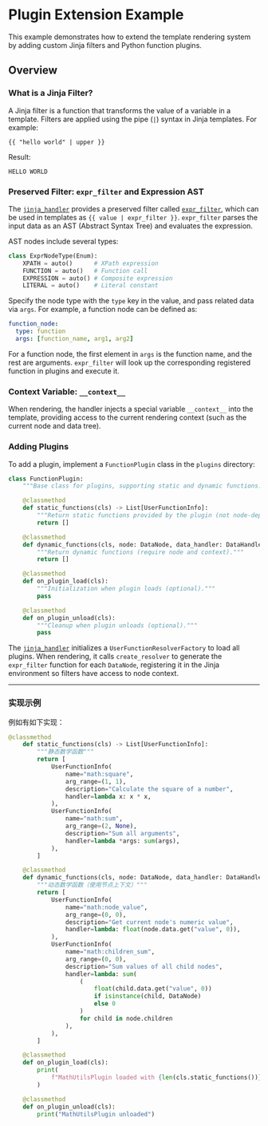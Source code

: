 # Plugin Extension Example

This example demonstrates how to extend the template rendering system by adding custom Jinja filters and Python function plugins.

## Overview

### What is a Jinja Filter?

A Jinja filter is a function that transforms the value of a variable in a template. Filters are applied using the pipe (`|`) syntax in Jinja templates.
For example:
```jinja2
{{ "hello world" | upper }}
```
Result:
```text
HELLO WORLD
```

### Preserved Filter: `expr_filter` and Expression AST

The [`jinja_handler`](modules/jinja/jinja_handler.py:1) provides a preserved filter called [`expr_filter`](modules/jinja/expr_filter.py:1), which can be used in templates as `{{ value | expr_filter }}`.
`expr_filter` parses the input data as an AST (Abstract Syntax Tree) and evaluates the expression.

AST nodes include several types:
```python
class ExprNodeType(Enum):
    XPATH = auto()      # XPath expression
    FUNCTION = auto()   # Function call
    EXPRESSION = auto() # Composite expression
    LITERAL = auto()    # Literal constant
```
Specify the node type with the `type` key in the value, and pass related data via `args`.
For example, a function node can be defined as:
```yaml
function_node:
  type: function
  args: [function_name, arg1, arg2]
```
For a function node, the first element in `args` is the function name, and the rest are arguments.
`expr_filter` will look up the corresponding registered function in plugins and execute it.

### Context Variable: `__context__`

When rendering, the handler injects a special variable `__context__` into the template, providing access to the current rendering context (such as the current node and data tree).

### Adding Plugins

To add a plugin, implement a `FunctionPlugin` class in the `plugins` directory:
```python
class FunctionPlugin:
    """Base class for plugins, supporting static and dynamic functions."""

    @classmethod
    def static_functions(cls) -> List[UserFunctionInfo]:
        """Return static functions provided by the plugin (not node-dependent)."""
        return []

    @classmethod
    def dynamic_functions(cls, node: DataNode, data_handler: DataHandler) -> List[UserFunctionInfo]:
        """Return dynamic functions (require node and context)."""
        return []

    @classmethod
    def on_plugin_load(cls):
        """Initialization when plugin loads (optional)."""
        pass

    @classmethod
    def on_plugin_unload(cls):
        """Cleanup when plugin unloads (optional)."""
        pass
```
The [`jinja_handler`](modules/jinja/jinja_handler.py:1) initializes a `UserFunctionResolverFactory` to load all plugins.
When rendering, it calls `create_resolver` to generate the `expr_filter` function for each `DataNode`, registering it in the Jinja environment so filters have access to node context.

---

### 实现示例
例如有如下实现：
```python
@classmethod
    def static_functions(cls) -> List[UserFunctionInfo]:
        """静态数学函数"""
        return [
            UserFunctionInfo(
                name="math:square",
                arg_range=(1, 1),
                description="Calculate the square of a number",
                handler=lambda x: x * x,
            ),
            UserFunctionInfo(
                name="math:sum",
                arg_range=(2, None),
                description="Sum all arguments",
                handler=lambda *args: sum(args),
            ),
        ]

    @classmethod
    def dynamic_functions(cls, node: DataNode, data_handler: DataHandler) -> List[UserFunctionInfo]:
        """动态数学函数（使用节点上下文）"""
        return [
            UserFunctionInfo(
                name="math:node_value",
                arg_range=(0, 0),
                description="Get current node's numeric value",
                handler=lambda: float(node.data.get("value", 0)),
            ),
            UserFunctionInfo(
                name="math:children_sum",
                arg_range=(0, 0),
                description="Sum values of all child nodes",
                handler=lambda: sum(
                    (
                        float(child.data.get("value", 0))
                        if isinstance(child, DataNode)
                        else 0
                    )
                    for child in node.children
                ),
            ),
        ]

    @classmethod
    def on_plugin_load(cls):
        print(
            f"MathUtilsPlugin loaded with {len(cls.static_functions())} static functions"
        )

    @classmethod
    def on_plugin_unload(cls):
        print("MathUtilsPlugin unloaded")
```